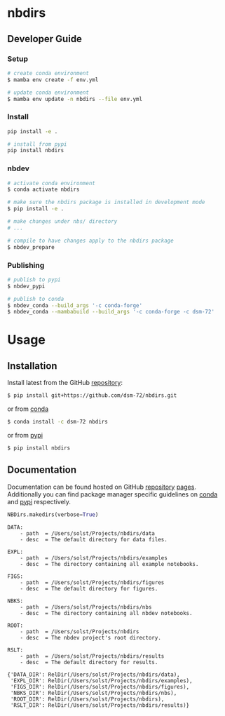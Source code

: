 # nbdirs

<!-- WARNING: THIS FILE WAS AUTOGENERATED! DO NOT EDIT! -->

## Developer Guide

### Setup

``` sh
# create conda environment
$ mamba env create -f env.yml

# update conda environment
$ mamba env update -n nbdirs --file env.yml
```

### Install

``` sh
pip install -e .

# install from pypi
pip install nbdirs
```

### nbdev

``` sh
# activate conda environment
$ conda activate nbdirs

# make sure the nbdirs package is installed in development mode
$ pip install -e .

# make changes under nbs/ directory
# ...

# compile to have changes apply to the nbdirs package
$ nbdev_prepare
```

### Publishing

``` sh
# publish to pypi
$ nbdev_pypi

# publish to conda
$ nbdev_conda --build_args '-c conda-forge'
$ nbdev_conda --mambabuild --build_args '-c conda-forge -c dsm-72'
```

# Usage

## Installation

Install latest from the GitHub
[repository](https://github.com/dsm-72/nbdirs):

``` sh
$ pip install git+https://github.com/dsm-72/nbdirs.git
```

or from [conda](https://anaconda.org/dsm-72/nbdirs)

``` sh
$ conda install -c dsm-72 nbdirs
```

or from [pypi](https://pypi.org/project/nbdirs/)

``` sh
$ pip install nbdirs
```

## Documentation

Documentation can be found hosted on GitHub
[repository](https://github.com/dsm-72/nbdirs)
[pages](https://dsm-72.github.io/nbdirs/). Additionally you can find
package manager specific guidelines on
[conda](https://anaconda.org/dsm-72/nbdirs) and
[pypi](https://pypi.org/project/nbdirs/) respectively.

``` python
NBDirs.makedirs(verbose=True)
```

    DATA:
        - path  = /Users/solst/Projects/nbdirs/data
        - desc  = The default directory for data files.

    EXPL:
        - path  = /Users/solst/Projects/nbdirs/examples
        - desc  = The directory containing all example notebooks.

    FIGS:
        - path  = /Users/solst/Projects/nbdirs/figures
        - desc  = The default directory for figures.

    NBKS:
        - path  = /Users/solst/Projects/nbdirs/nbs
        - desc  = The directory containing all nbdev notebooks.

    ROOT:
        - path  = /Users/solst/Projects/nbdirs
        - desc  = The nbdev project's root directory.

    RSLT:
        - path  = /Users/solst/Projects/nbdirs/results
        - desc  = The default directory for results.

    {'DATA_DIR': RelDir(/Users/solst/Projects/nbdirs/data),
     'EXPL_DIR': RelDir(/Users/solst/Projects/nbdirs/examples),
     'FIGS_DIR': RelDir(/Users/solst/Projects/nbdirs/figures),
     'NBKS_DIR': RelDir(/Users/solst/Projects/nbdirs/nbs),
     'ROOT_DIR': RelDir(/Users/solst/Projects/nbdirs),
     'RSLT_DIR': RelDir(/Users/solst/Projects/nbdirs/results)}
